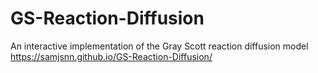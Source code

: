 # GS-Reaction-Diffusion
An interactive implementation of the Gray Scott reaction diffusion model
https://samjsnn.github.io/GS-Reaction-Diffusion/
